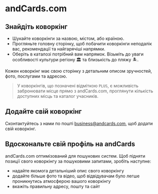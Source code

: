 # andCards.com

## Знайдіть коворкінг

* Шукайте коворкінги за назвою, містом, або країною.
* Прогляньте головну сторінку, щоб побачити коворкінги неподалік вас, рекомендації та найгарячіші напрямки.
* Оберіть в каталозі потрібний вам напрямок. Візьміть до уваги особливості культури регіону 🏛  та близькість до пляжу 🏝.

Кожен коворкінг має свою сторінку з детальним описом зручностей, фото, послугами та адресою.

> У коворкінгів, що позначені відміткою `PLUS`, є можливість забронювати місце прямо з andCards.com, проглянути кількість доступних місць та каталог учасників.

## Додайте свій коворкінг

Сконтактуйтесь з нами по пошті business@andcards.com, щоб додати свій коворкінг.

## Вдоскональте свій профіль на andCards

andCards.com оптимізований для пошукових систем. Щоб підняти позиції свого коворкінгу за пошуковими запитами, зробіть наступне:

* надайте якомога детальніший опис свого коворкінгу
* додайте більше фото та відео, щоб відвідувачам було легше проникнутись атмосферою вашого коворкінгу
* вкажіть правильну адресу, пошту та сайт

